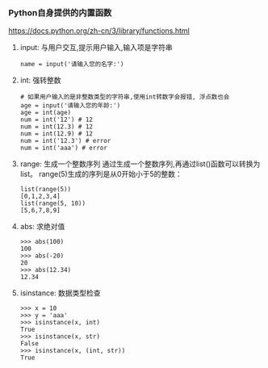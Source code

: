 ### Python自身提供的内置函数
https://docs.python.org/zh-cn/3/library/functions.html

1. input: 与用户交互,提示用户输入,输入项是字符串
    ```
    name = input('请输入您的名字:')
    ```
2. int: 强转整数
    ```
    # 如果用户输入的是非整数类型的字符串,使用int转数字会报错, 浮点数也会
    age = input('请输入您的年龄:')
    age = int(age)
    num = int('12') # 12
    num = int(12.3) # 12
    num = int(12.9) # 12
    num = int('12.3') # error
    num = int('aaa') # error
    ```
3. range: 生成一个整数序列
    通过生成一个整数序列,再通过list()函数可以转换为list。
    range(5)生成的序列是从0开始小于5的整数：
    ```
    list(range(5))
    [0,1,2,3,4]
    list(range(5, 10))
    [5,6,7,8,9]
    ```
4. abs: 求绝对值
    ```
    >>> abs(100)
    100
    >>> abs(-20)
    20
    >>> abs(12.34)
    12.34
    ```
5. isinstance: 数据类型检查
    ```
    >>> x = 10
    >>> y = 'aaa'
    >>> isinstance(x, int)
    True
    >>> isinstance(x, str)
    False
    >>> isinstance(x, (int, str))
    True
    ```